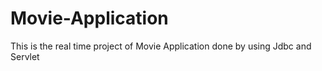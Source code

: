 # Movie-Application
This is the real time project of Movie Application done by using Jdbc and Servlet
